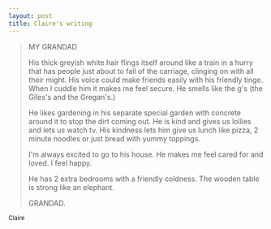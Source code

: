 ```yaml
---
layout: post
title: Claire's writing
---
```

> MY GRANDAD
>
> His thick greyish white hair flings itself around like a train in a hurry that has
> people just about to fall of the carriage, clinging on with all their might. His
> voice could make friends easily with his friendly tinge. When I cuddle him it makes
> me feel secure. He smells like the g's (the Giles's and the Gregan's.)
>
> He likes gardening in his separate special garden with concrete around it to stop
> the dirt coming out. He is kind and gives us lollies and lets us watch tv. His
> kindness lets him give us lunch like pizza, 2 minute noodles or just bread with
> yummy toppings.
>
> I'm always excited to go to his house. He makes me feel cared for and loved. I
> feel happy.
>
> He has 2 extra bedrooms with a friendly coldness. The wooden table is strong
> like an elephant.
>
> GRANDAD.

<small>Claire</small>


